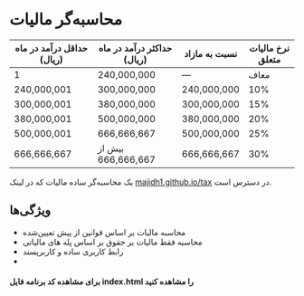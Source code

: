 # محاسبه‌گر مالیات

| حداقل درآمد در ماه (ریال) | حداکثر درآمد در ماه (ریال)    | نسبت به مازاد      | نرخ مالیات متعلق |
|--------------------------|--------------------------|------------------|----------------|
| 1                        | 240,000,000              | —                | معاف           |
| 240,000,001              | 300,000,000              | 240,000,000      | 10%            |
| 300,000,001              | 380,000,000              | 300,000,000      | 15%            |
| 380,000,001              | 500,000,000              | 380,000,000      | 20%            |
| 500,000,001              | 666,666,667              | 500,000,000      | 25%            |
| 666,666,667              | بیش از 666,666,667       | 666,666,667      | 30%            |


یک محاسبه‌گر ساده مالیات که در لینک [majidh1.github.io/tax](https://majidh1.github.io/tax/) در دسترس است.

## ویژگی‌ها
- محاسبه مالیات بر اساس قوانین از پیش تعیین‌شده
- محاسبه فقط مالیات بر حقوق بر اساس پله های مالیاتی
- رابط کاربری ساده و کاربرپسند
- 
#### برای مشاهده کد برنامه فایل index.html را مشاهده کنید
